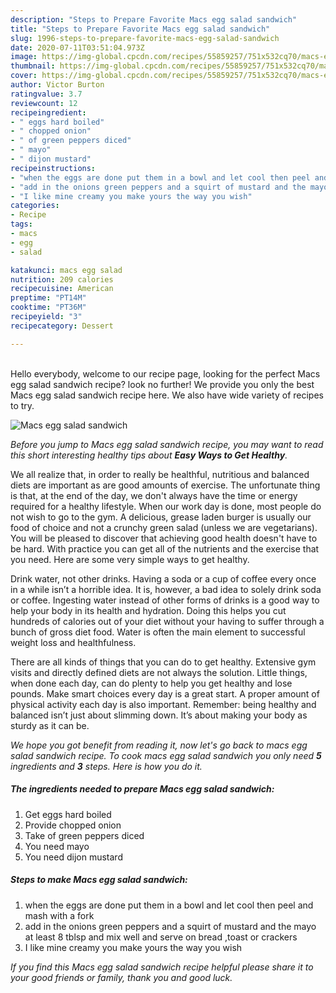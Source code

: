 ```yaml
---
description: "Steps to Prepare Favorite Macs egg salad sandwich"
title: "Steps to Prepare Favorite Macs egg salad sandwich"
slug: 1996-steps-to-prepare-favorite-macs-egg-salad-sandwich
date: 2020-07-11T03:51:04.973Z
image: https://img-global.cpcdn.com/recipes/55859257/751x532cq70/macs-egg-salad-sandwich-recipe-main-photo.jpg
thumbnail: https://img-global.cpcdn.com/recipes/55859257/751x532cq70/macs-egg-salad-sandwich-recipe-main-photo.jpg
cover: https://img-global.cpcdn.com/recipes/55859257/751x532cq70/macs-egg-salad-sandwich-recipe-main-photo.jpg
author: Victor Burton
ratingvalue: 3.7
reviewcount: 12
recipeingredient:
- " eggs hard boiled"
- " chopped onion"
- " of green peppers diced"
- " mayo"
- " dijon mustard"
recipeinstructions:
- "when the eggs are done put them in a bowl and let cool then peel and mash with a fork"
- "add in the onions green peppers and a squirt of mustard and the mayo at least 8 tblsp and mix well and serve on bread ,toast or crackers"
- "I like mine creamy you make yours the way you wish"
categories:
- Recipe
tags:
- macs
- egg
- salad

katakunci: macs egg salad 
nutrition: 209 calories
recipecuisine: American
preptime: "PT14M"
cooktime: "PT36M"
recipeyield: "3"
recipecategory: Dessert

---
```

<br>
Hello everybody, welcome to our recipe page, looking for the perfect Macs egg salad sandwich recipe? look no further! We provide you only the best Macs egg salad sandwich recipe here. We also have wide variety of recipes to try.
<br>


![Macs egg salad sandwich](https://img-global.cpcdn.com/recipes/55859257/751x532cq70/macs-egg-salad-sandwich-recipe-main-photo.jpg)

<i>Before you jump to Macs egg salad sandwich recipe, you may want to read this short interesting healthy tips about <strong>Easy Ways to Get Healthy</strong>.</i>

We all realize that, in order to really be healthful, nutritious and balanced diets are important as are good amounts of exercise. The unfortunate thing is that, at the end of the day, we don't always have the time or energy required for a healthy lifestyle. When our work day is done, most people do not wish to go to the gym. A delicious, grease laden burger is usually our food of choice and not a crunchy green salad (unless we are vegetarians). You will be pleased to discover that achieving good health doesn't have to be hard. With practice you can get all of the nutrients and the exercise that you need. Here are some very simple ways to get healthy.

Drink water, not other drinks. Having a soda or a cup of coffee every once in a while isn’t a horrible idea. It is, however, a bad idea to solely drink soda or coffee. Ingesting water instead of other forms of drinks is a good way to help your body in its health and hydration. Doing this helps you cut hundreds of calories out of your diet without your having to suffer through a bunch of gross diet food. Water is often the main element to successful weight loss and healthfulness.

There are all kinds of things that you can do to get healthy. Extensive gym visits and directly defined diets are not always the solution. Little things, when done each day, can do plenty to help you get healthy and lose pounds. Make smart choices every day is a great start. A proper amount of physical activity each day is also important. Remember: being healthy and balanced isn’t just about slimming down. It’s about making your body as sturdy as it can be. 


<i>We hope you got benefit from reading it, now let's go back to macs egg salad sandwich recipe. To cook macs egg salad sandwich you only need <strong>5</strong> ingredients and <strong>3</strong> steps. Here is how you do it.
</i>

##### The ingredients needed to prepare Macs egg salad sandwich:

1. Get  eggs hard boiled
1. Provide  chopped onion
1. Take  of green peppers diced
1. You need  mayo
1. You need  dijon mustard


##### Steps to make Macs egg salad sandwich:

1. when the eggs are done put them in a bowl and let cool then peel and mash with a fork
1. add in the onions green peppers and a squirt of mustard and the mayo at least 8 tblsp and mix well and serve on bread ,toast or crackers
1. I like mine creamy you make yours the way you wish


<i>If you find this Macs egg salad sandwich recipe helpful please share it to your good friends or family, thank you and good luck.</i>
